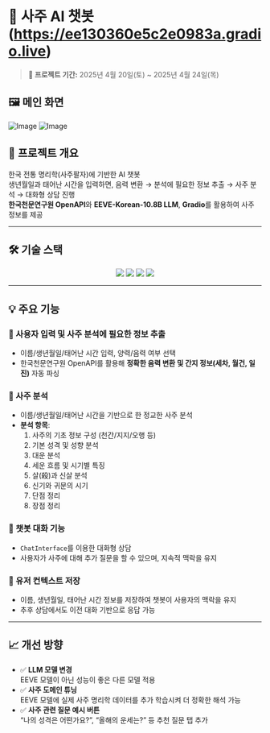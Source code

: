 # 🔮 사주 AI 챗봇(https://ee130360e5c2e0983a.gradio.live)

> **📅 프로젝트 기간:** 2025년 4월 20일(토) ~ 2025년 4월 24일(목)

## 🖼️ 메인 화면

![Image](https://github.com/user-attachments/assets/a9d2e510-fc70-442b-b30c-0be15c27dae3) 
![Image](https://github.com/user-attachments/assets/68bb44fa-26e0-49ad-a6c1-327b741cfdd9) 


## 📌 프로젝트 개요
한국 전통 명리학(사주팔자)에 기반한 AI 챗봇<br/>
생년월일과 태어난 시간을 입력하면, 음력 변환 → 분석에 필요한 정보 추출 → 사주 분석 → 대화형 상담 진행<br/>
**한국천문연구원 OpenAPI**와 **EEVE-Korean-10.8B LLM**, **Gradio**를 활용하여 사주 정보를 제공

---

## 🛠 기술 스택

<div align="center">
  <img src="https://img.shields.io/badge/Python-3776AB?style=for-the-badge&logo=python&logoColor=white"/>
  <img src="https://img.shields.io/badge/Gradio-FF6F61?style=for-the-badge&logo=gradio&logoColor=white"/>
  <img src="https://img.shields.io/badge/Ollama-000000?style=for-the-badge&logoColor=white"/>
  <img src="https://img.shields.io/badge/EEVE_Korean_10.8B-FFCC00?style=for-the-badge&logoColor=black"/>
</div>

---

## 💡 주요 기능

### 📆 사용자 입력 및 사주 분석에 필요한 정보 추출
- 이름/생년월일/태어난 시간 입력, 양력/음력 여부 선택
- 한국천문연구원 OpenAPI를 활용해 **정확한 음력 변환 및 간지 정보(세차, 월건, 일진)** 자동 파싱

### 🧠 사주 분석
- 이름/생년월일/태어난 시간을 기반으로 한 정교한 사주 분석
- **분석 항목**:
  1. 사주의 기초 정보 구성 (천간/지지/오행 등)
  2. 기본 성격 및 성향 분석
  3. 대운 분석
  4. 세운 흐름 및 시기별 특징
  5. 살(殺)과 신살 분석
  6. 신기와 귀문의 시기
  7. 단점 정리
  8. 장점 정리

### 💬 챗봇 대화 기능
- `ChatInterface`를 이용한 대화형 상담
- 사용자가 사주에 대해 추가 질문을 할 수 있으며, 지속적 맥락을 유지

### 🧩 유저 컨텍스트 저장
- 이름, 생년월일, 태어난 시간 정보를 저장하여 챗봇이 사용자의 맥락을 유지
- 추후 상담에서도 이전 대화 기반으로 응답 가능 

---

## 📈 개선 방향
- ✅ **LLM 모델 변경**  
  EEVE 모델이 아닌 성능이 좋은 다른 모델 적용
- ✅ **사주 도메인 튜닝**  
  EEVE 모델에 실제 사주 명리학 데이터를 추가 학습시켜 더 정확한 해석 가능
- ✅ **사주 관련 질문 예시 버튼**  
  “나의 성격은 어떤가요?”, “올해의 운세는?” 등 추천 질문 탭 추가

